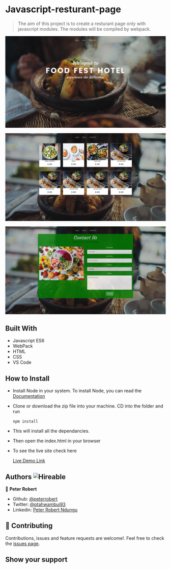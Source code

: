 # Javascript-resturant-page

> The aim of this project is to create a resturant page only with javascript modules. The modules will be compiled by webpack.

![screenshot](assets/images/2.png)

![screenshot](assets/images/3.png)

![screenshot](assets/images/4.png)


## Built With

- Javascript ES6
- WebPack
- HTML
- CSS
- VS Code


## How to Install

- Install Node in your system. To install Node, you can read the [Documentation](https://nodejs.org/en/download/package-manager/)
- Clone or download the zip file into your machine. CD into the folder and run
    ``` 
   npm install

    ``` 
- This will install all the dependancies.

- Then open the index.html in your browser

- To see the live site check here

   [Live Demo Link](https://rawcdn.githack.com/peterrobert/Javascript-resturant-page/7364c9e1e691c2dc68d562214dc2a378a1fad41f/dist/index.html)


## Authors  ![Hireable](https://img.shields.io/badge/HIREABLE-YES-yellowgreen&?style=for-the-badge)

👤 **Peter Robert**

- Github: [@peterrobert](https://github.com/peterrobert)
- Twitter: [@ptahwambui93](https://twitter.com/Ptahwambui93)
- Linkedin: [Peter Robert Ndungu](https://www.linkedin.com/in/peter-rob-ndungu/)


## 🤝 Contributing

Contributions, issues and feature requests are welcome!. Feel free to check the [issues page](issues/).

## Show your support